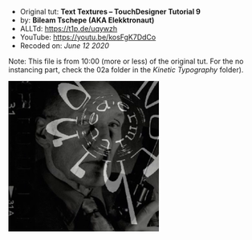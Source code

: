 - Original tut: **Text Textures – TouchDesigner Tutorial 9**
- by: **Bileam Tschepe (AKA Elekktronaut)**
- ALLTd: https://t1p.de/uqywzh
- YouTube: https://youtu.be/kosFgK7DdCo
- Recoded on: *June 12 2020*

Note: This file is from 10:00 (more or less) of the original tut. For the no instancing part, check the 02a folder in the *Kinetic Typography* folder).

![Network preview](Demo.png)
